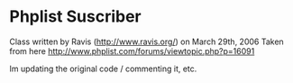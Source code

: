 Phplist Suscriber
===================
Class written by Ravis (http://www.ravis.org/) on March 29th, 2006
Taken from here http://www.phplist.com/forums/viewtopic.php?p=16091

Im updating the original code / commenting it, etc.
